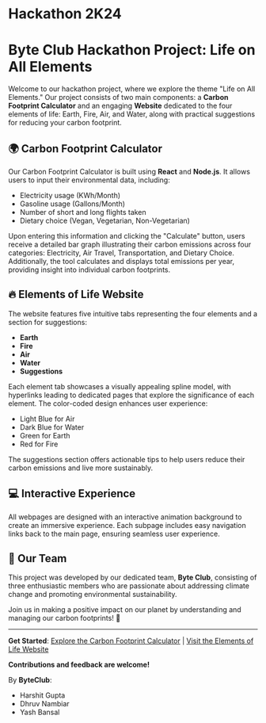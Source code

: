# Hackathon 2K24

# Byte Club Hackathon Project: Life on All Elements

Welcome to our hackathon project, where we explore the theme "Life on All Elements." Our project consists of two main components: a **Carbon Footprint Calculator** and an engaging **Website** dedicated to the four elements of life: Earth, Fire, Air, and Water, along with practical suggestions for reducing your carbon footprint.

## 🌍 Carbon Footprint Calculator

Our Carbon Footprint Calculator is built using **React** and **Node.js**. It allows users to input their environmental data, including:
- Electricity usage (KWh/Month)
- Gasoline usage (Gallons/Month)
- Number of short and long flights taken
- Dietary choice (Vegan, Vegetarian, Non-Vegetarian)

Upon entering this information and clicking the "Calculate" button, users receive a detailed bar graph illustrating their carbon emissions across four categories: Electricity, Air Travel, Transportation, and Dietary Choice. Additionally, the tool calculates and displays total emissions per year, providing insight into individual carbon footprints.

## 🔥 Elements of Life Website

The website features five intuitive tabs representing the four elements and a section for suggestions:
- **Earth**
- **Fire**
- **Air**
- **Water**
- **Suggestions**

Each element tab showcases a visually appealing spline model, with hyperlinks leading to dedicated pages that explore the significance of each element. The color-coded design enhances user experience:
- Light Blue for Air
- Dark Blue for Water
- Green for Earth
- Red for Fire

The suggestions section offers actionable tips to help users reduce their carbon emissions and live more sustainably.

## 💻 Interactive Experience

All webpages are designed with an interactive animation background to create an immersive experience. Each subpage includes easy navigation links back to the main page, ensuring seamless user experience.

## 👥 Our Team

This project was developed by our dedicated team, **Byte Club**, consisting of three enthusiastic members who are passionate about addressing climate change and promoting environmental sustainability.

Join us in making a positive impact on our planet by understanding and managing our carbon footprints! 🌱

---

**Get Started**: [Explore the Carbon Footprint Calculator](#) | [Visit the Elements of Life Website](#)

**Contributions and feedback are welcome!**

By **ByteClub**: 
- Harshit Gupta
- Dhruv Nambiar
- Yash Bansal
